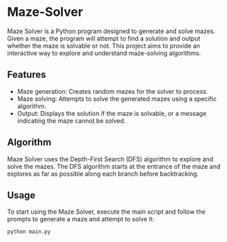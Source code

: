 # Maze-Solver

Maze Solver is a Python program designed to generate and solve mazes. Given a maze, the program will attempt to find a solution and output whether the maze is solvable or not. This project aims to provide an interactive way to explore and understand maze-solving algorithms.

## Features

- Maze generation: Creates random mazes for the solver to process.
- Maze solving: Attempts to solve the generated mazes using a specific algorithm.
- Output: Displays the solution if the maze is solvable, or a message indicating the maze cannot be solved.

## Algorithm

Maze Solver uses the Depth-First Search (DFS) algorithm to explore and solve the mazes. The DFS algorithm starts at the entrance of the maze and explores as far as possible along each branch before backtracking. 

## Usage 

To start using the Maze Solver, execute the main script and follow the prompts to generate a maze and attempt to solve it:

```shell
python main.py
```

